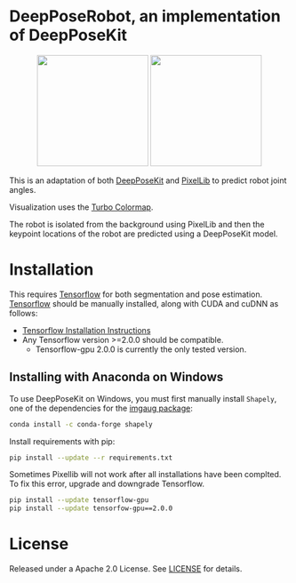 # DeepPoseRobot, an implementation of DeepPoseKit
<p align="center">
<img src="https://github.com/AdamExley/DeepPoseRobot/blob/main/assets/video_overlay_rebound.gif" height="200px">
<img src="https://github.com/AdamExley/DeepPoseRobot/blob/segmentation_dataset/assets/video_overlay_new.gif" height="200px">
</p>

This is an adaptation of both [DeepPoseKit](deepposekit.org)  and [PixelLib](https://github.com/ayoolaolafenwa/PixelLib) to predict robot joint angles.

Visualization uses the [Turbo Colormap](https://ai.googleblog.com/2019/08/turbo-improved-rainbow-colormap-for.html).

The robot is isolated from the background using PixelLib and then the keypoint locations of the robot are predicted using a DeepPoseKit model.


# Installation

This requires [Tensorflow](https://github.com/tensorflow/tensorflow) for both segmentation and pose estimation. [Tensorflow](https://github.com/tensorflow/tensorflow) should be manually installed, along with CUDA and cuDNN as follows:

- [Tensorflow Installation Instructions](https://www.tensorflow.org/install)
- Any Tensorflow version >=2.0.0 should be compatible.
    - Tensorflow-gpu 2.0.0 is currently the only tested version.

## Installing with Anaconda on Windows

To use DeepPoseKit on Windows, you must first manually install `Shapely`, one of the dependencies for the [imgaug package](https://github.com/aleju/imgaug):
```bash
conda install -c conda-forge shapely
```

Install requirements with pip:
```bash
pip install --update --r requirements.txt
```
Sometimes Pixellib will not work after all installations have been complted. To fix this error, upgrade and downgrade Tensorflow.
```bash
pip install --update tensorflow-gpu
pip install --update tensorfow-gpu==2.0.0
```


# License

Released under a Apache 2.0 License. See [LICENSE](https://github.com/jgraving/deepposekit/blob/master/LICENSE) for details.
